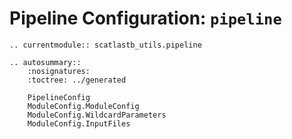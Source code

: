 # Pipeline Configuration: `pipeline`

```{eval-rst}
.. currentmodule:: scatlastb_utils.pipeline
```


```{eval-rst}
.. autosummary::
    :nosignatures:
    :toctree: ../generated

    PipelineConfig
    ModuleConfig.ModuleConfig
    ModuleConfig.WildcardParameters
    ModuleConfig.InputFiles
```
